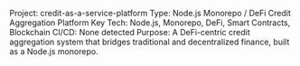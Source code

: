 Project: credit-as-a-service-platform
Type: Node.js Monorepo / DeFi Credit Aggregation Platform
Key Tech: Node.js, Monorepo, DeFi, Smart Contracts, Blockchain
CI/CD: None detected
Purpose: A DeFi-centric credit aggregation system that bridges traditional and decentralized finance, built as a Node.js monorepo.
